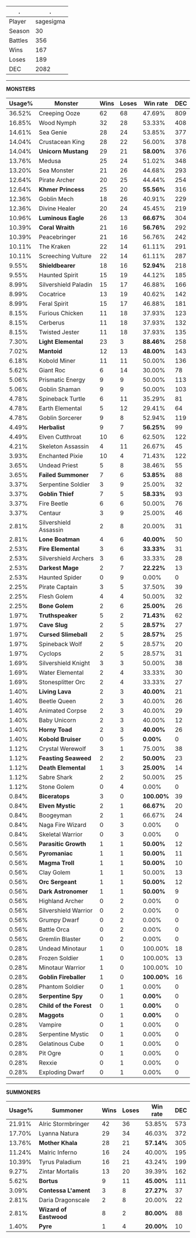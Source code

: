 .|.
|-|-
Player|sagesigma
Season|30
Battles|356
Wins|167
Loses|189
DEC|2082

---
**MONSTERS**

Usage%|Monster|Wins|Loses|Win rate|DEC|
-|-|-|-|-|-|
36.52%|Creeping Ooze|62|68|47.69%|809|
16.85%|Wood Nymph|32|28|53.33%|408|
14.61%|Sea Genie|28|24|53.85%|377|
14.04%|Crustacean King|28|22|56.00%|378|
14.04%|**Unicorn Mustang**|29|21|**58.00%**|376|
13.76%|Medusa|25|24|51.02%|348|
13.20%|Sea Monster|21|26|44.68%|293|
12.64%|Pirate Archer|20|25|44.44%|254|
12.64%|**Khmer Princess**|25|20|**55.56%**|316|
12.36%|Goblin Mech|18|26|40.91%|229|
12.36%|Divine Healer|20|24|45.45%|219|
10.96%|**Luminous Eagle**|26|13|**66.67%**|304|
10.39%|**Coral Wraith**|21|16|**56.76%**|292|
10.39%|Peacebringer|21|16|56.76%|242|
10.11%|The Kraken|22|14|61.11%|291|
10.11%|Screeching Vulture|22|14|61.11%|287|
9.55%|**Shieldbearer**|18|16|**52.94%**|218|
9.55%|Haunted Spirit|15|19|44.12%|185|
8.99%|Silvershield Paladin|15|17|46.88%|166|
8.99%|Cocatrice|13|19|40.62%|142|
8.99%|Feral Spirit|15|17|46.88%|181|
8.15%|Furious Chicken|11|18|37.93%|123|
8.15%|Cerberus|11|18|37.93%|132|
8.15%|Twisted Jester|11|18|37.93%|135|
7.30%|**Light Elemental**|23|3|**88.46%**|258|
7.02%|**Mantoid**|12|13|**48.00%**|143|
6.18%|Kobold Miner|11|11|50.00%|136|
5.62%|Giant Roc|6|14|30.00%|78|
5.06%|Prismatic Energy|9|9|50.00%|113|
5.06%|Goblin Shaman|9|9|50.00%|103|
4.78%|Spineback Turtle|6|11|35.29%|81|
4.78%|Earth Elemental|5|12|29.41%|64|
4.78%|Goblin Sorcerer|9|8|52.94%|119|
4.49%|**Herbalist**|9|7|**56.25%**|99|
4.49%|Elven Cutthroat|10|6|62.50%|122|
4.21%|Skeleton Assassin|4|11|26.67%|45|
3.93%|Enchanted Pixie|10|4|71.43%|122|
3.65%|Undead Priest|5|8|38.46%|55|
3.65%|**Failed Summoner**|7|6|**53.85%**|88|
3.37%|Serpentine Soldier|3|9|25.00%|32|
3.37%|**Goblin Thief**|7|5|**58.33%**|93|
3.37%|Fire Beetle|6|6|50.00%|76|
3.37%|Centaur|3|9|25.00%|46|
2.81%|Silvershield Assassin|2|8|20.00%|31|
2.81%|**Lone Boatman**|4|6|**40.00%**|50|
2.53%|**Fire Elemental**|3|6|**33.33%**|31|
2.53%|Silvershield Archers|3|6|33.33%|28|
2.53%|**Darkest Mage**|2|7|**22.22%**|13|
2.53%|Haunted Spider|0|9|0.00%|0|
2.25%|Pirate Captain|3|5|37.50%|39|
2.25%|Flesh Golem|4|4|50.00%|32|
2.25%|**Bone Golem**|2|6|**25.00%**|26|
1.97%|**Truthspeaker**|5|2|**71.43%**|62|
1.97%|**Cave Slug**|2|5|**28.57%**|27|
1.97%|**Cursed Slimeball**|2|5|**28.57%**|25|
1.97%|Spineback Wolf|2|5|28.57%|20|
1.97%|Cyclops|2|5|28.57%|31|
1.69%|Silvershield Knight|3|3|50.00%|38|
1.69%|Water Elemental|2|4|33.33%|30|
1.69%|Stonesplitter Orc|2|4|33.33%|27|
1.40%|**Living Lava**|2|3|**40.00%**|21|
1.40%|Beetle Queen|2|3|40.00%|26|
1.40%|Animated Corpse|2|3|40.00%|29|
1.40%|Baby Unicorn|2|3|40.00%|12|
1.40%|**Horny Toad**|2|3|**40.00%**|26|
1.40%|**Kobold Bruiser**|0|5|**0.00%**|0|
1.12%|Crystal Werewolf|3|1|75.00%|38|
1.12%|**Feasting Seaweed**|2|2|**50.00%**|23|
1.12%|**Death Elemental**|1|3|**25.00%**|14|
1.12%|Sabre Shark|2|2|50.00%|25|
1.12%|Stone Golem|0|4|0.00%|0|
0.84%|**Biceratops**|3|0|**100.00%**|39|
0.84%|**Elven Mystic**|2|1|**66.67%**|20|
0.84%|Boogeyman|2|1|66.67%|24|
0.84%|Naga Fire Wizard|0|3|0.00%|0|
0.84%|Skeletal Warrior|0|3|0.00%|0|
0.56%|**Parasitic Growth**|1|1|**50.00%**|12|
0.56%|**Pyromaniac**|1|1|**50.00%**|11|
0.56%|**Magma Troll**|1|1|**50.00%**|10|
0.56%|Clay Golem|1|1|50.00%|13|
0.56%|**Orc Sergeant**|1|1|**50.00%**|12|
0.56%|**Dark Astronomer**|1|1|**50.00%**|9|
0.56%|Highland Archer|0|2|0.00%|0|
0.56%|Silvershield Warrior|0|2|0.00%|0|
0.56%|Grumpy Dwarf|0|2|0.00%|0|
0.56%|Battle Orca|0|2|0.00%|0|
0.56%|Gremlin Blaster|0|2|0.00%|0|
0.28%|Undead Minotaur|1|0|100.00%|18|
0.28%|Frozen Soldier|1|0|100.00%|13|
0.28%|Minotaur Warrior|1|0|100.00%|10|
0.28%|**Goblin Fireballer**|1|0|**100.00%**|16|
0.28%|Phantom Soldier|0|1|0.00%|0|
0.28%|**Serpentine Spy**|0|1|**0.00%**|0|
0.28%|**Child of the Forest**|0|1|**0.00%**|0|
0.28%|**Maggots**|0|1|**0.00%**|0|
0.28%|Vampire|0|1|0.00%|0|
0.28%|Serpentine Mystic|0|1|0.00%|0|
0.28%|Gelatinous Cube|0|1|0.00%|0|
0.28%|Pit Ogre|0|1|0.00%|0|
0.28%|Rexxie|0|1|0.00%|0|
0.28%|Exploding Dwarf|0|1|0.00%|0|

---
**SUMMONERS**

Usage%|Summoner|Wins|Loses|Win rate|DEC|
-|-|-|-|-|-|
21.91%|Alric Stormbringer|42|36|53.85%|573|
17.70%|Lyanna Natura|29|34|46.03%|372|
13.76%|**Mother Khala**|28|21|**57.14%**|305|
11.24%|Malric Inferno|16|24|40.00%|195|
10.39%|Tyrus Paladium|16|21|43.24%|199|
9.27%|Zintar Mortalis|13|20|39.39%|162|
5.62%|**Bortus**|9|11|**45.00%**|111|
3.09%|**Contessa L'ament**|3|8|**27.27%**|37|
2.81%|Daria Dragonscale|2|8|20.00%|22|
2.81%|**Wizard of Eastwood**|8|2|**80.00%**|88|
1.40%|**Pyre**|1|4|**20.00%**|10|
